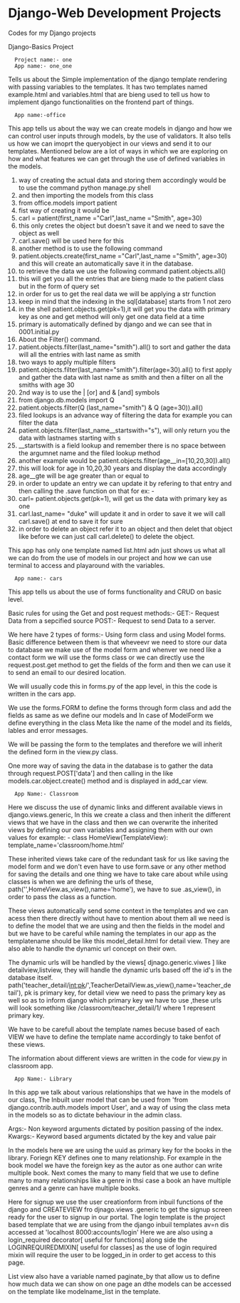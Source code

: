 # Django-Web Development Projects

Codes for my Django projects 

Django-Basics Project

      Project name:- one
      App name:- one_one
      
Tells us about the Simple implementation of the django template rendering with passing variables to the templates.
It has two templates named example.html and variables.html that are bieng used to tell us how to implement django functionalities on the frontend  part of things.

      App name:-office
      
 This app tells us about the way we can create models in django and how we can control user inputs through models, by the use of validators.
 It also tells us how we can imoprt the queryobject in our views and send it to our templates.
 Mentioned below are a lot of ways in which we are exploring on how and what features we can get through the use of defined variables in the models.
 
1. way of creating the actual data and storing them accordingly would be to use the command python manage.py shell 
2. and then importing the models from this class
3. from office.models import patient
4. fist way of creating it would be 
5. carl = patient(first_name ="Carl",last_name ="Smith", age=30)
6. this only cretes the object but doesn't save it and we need to save the object as well
7. carl.save() will be used here for this 
8. another method is to use the following command
9. patient.objects.create(first_name ="Carl",last_name ="Smith", age=30) and this will create an automatically save it in the database.
10. to retrieve the data we use the following command patient.objects.all()
11. this will get you all the entries that are bieng made to the patient class but in the form of query set
12. in order for us to get the real data we will be applying a str function
13. keep in mind that the indexing in the sql[database] starts from 1 not zero 
14. in the shell patient.objects.get(pk=1),it will get you the data with primary key as one and get method will only get one data field at a time
15. primary is automatically defined by django and we can see that in 0001.initial.py
16. About the Filter() command.
17. patient.objects.filter(last_name="smith").all() to sort and gather the data will all the entries with last name as smith
18. two ways to apply multiple filters 
19. patient.objects.filter(last_name="smith").filter(age=30).all() to first apply and gather the data with last name as smith and then a filter on all the smiths with age 30
20. 2nd way is to use the | [or] and & [and] symbols 
21. from django.db.models import Q
22. patient.objects.filter(Q (last_name="smith") & Q (age=30)).all()
23. filed lookups is an advance way of filtering the data for example you can filter the data 
24. patient.objects.filter(last_name__startswith="s"), will only return you the data with lastnames starting with s 
25. __startswith is a field lookup and remember there is no space between the argumnet name and the filed lookup method 
26. another example would be patient.objects.filter(age__in=[10,20,30]).all()
27. this will look for age in 10,20,30 years and display the data accordingly 
28. age__gte will be age greater than or equal to  
29. in order to update an entry we can update it by refering to that entry and then calling the .save function on that for ex: -
30. carl= patient.objects.get(pk=1), will get us the data with primary key as one 
31. carl.last_name= "duke" will update it and in order to save it we will call carl.save() at end to save it for sure 
32. in order to delete an object refer it to an object and then delet that object like before we can just call carl.delete() to delete the object.

This app has only one template named list.html adn just shows us what all we can do from the use of models in our project and how we can use terminal to access and playaround with the variables.

      App name:- cars
This app tells us about the use of forms functionality and CRUD on basic level.

Basic rules for using the Get and post request methods:-
GET:- Request Data from a sepcified source 
POST:- Request to send Data to a server.

We here have 2 types of forms:- 
Using form class and using Model forms.
Basic difference between them is that wheveevr we need to store our data to database we make use of the model form and whenver we need like a contact form we will use the forms class or we can directly use the request.post.get method to get the fields of the form and then we can use it to send an email to our desired location.

We will usually code this in forms.py of the app level, in this the code is written in the cars app.

We use the forms.FORM to define the forms through form class and add the fields as same as we define our models and In case of ModelForm we define everything in the class Meta like the name of the model and its fields, lables and error messages.

We will be passing the form to the templates and therefore we will inherit the defined form in the view.py class.

One more way of saving the data in the database is to gather the data through request.POST['data'] and then calling in the like models.car.object.create() method and is displayed in add_car view.
      
      App Name:- Classroom
Here we discuss the use of dynamic links and different available views in django.views.generic, In this we create a class and then inherit the different views that we have in the class and then we can overwrite the inherited views by defining our own variables and assigning them with our own values for example: - 
class HomeView(TemplateView):
    template_name='classroom/home.html'

These inherited views take care of the redundant task for us like saving the model form and we don't even have to use form.save or any other method for saving the details and one thing we have to take care about while using classes is when we are defining the urls of these,      path('',HomeView.as_view(),name='home'), we have to sue .as_view(), in order to pass the class as a function.

These views automatically send some context in the templates and we can acess then there directly without have to mention about them all we need is to define the model that we are using and then the fields in the model and but we have to be careful while naming the templates in our app as the templatename should be like this model_detail.html for detail view. They are also able to handle the dynamic url concept on their own.

The dynamic urls will be handled by the views[ djnago.generic.viwes ] like detailview,listview, they will handle the dynamic urls based off the id's in the database itself.
path('teacher_detail/<int:pk>/',TeacherDetailView.as_view(),name='teacher_detail'),  pk is primary key, for detail view we need to pass the primary key as well so as to inform django which primary key we have to use ,these urls will look something like /classroom/teacher_detail/1/ where 1 represent primary key.

We have to be carefull about the template names becuse based of each VIEW we have to define the template name accordingly to take benfot of these views. 

The information about different views are written in the code for view.py in classroom app.

      App Name:- Library
      
In this app we talk about various relationships that we have in the models of our class, The Inbuilt user model that can  be used from 'from django.contrib.auth.models import User', and a way of using the class meta in the models so as to dictate behaviour in the admin class.

Args:- Non keyword arguments dictated by position passing of the index.
Kwargs:- Keyword based arguments dictated by the key and value pair 

In the models here we are using the uuid as primary key for the books in the library.
Foriegn KEY defines one to many relationship. For example in the book model we have the foreign key as the autor as one author can write multiple book.
Next comes the many to many field that we use to define many to many relationships like a genre in thsi case a book an have multiple genres and a genre can have multiple books.

Here for signup we use the user creationform from inbuil functions of the django and CREATEVIEW fro djnago.views .generic to get the signup screen ready for the user to signup in our portal.
The login template is the project based template that we are using from the django inbuil templates av=n dis accessed at 'localhost 8000:accounts/login'
Here we are also using a login_required decorator[ useful for functions] along side the LOGINREQUIREDMIXIN[ useful for classes] as the use of login required mixin will require the user to be logged_in in order to get access to this page.

List view also have a variable named paginate_by that allow us to define how much data we can show on one page an dthe models can be accessed on the template like modelname_list in the template.















 


